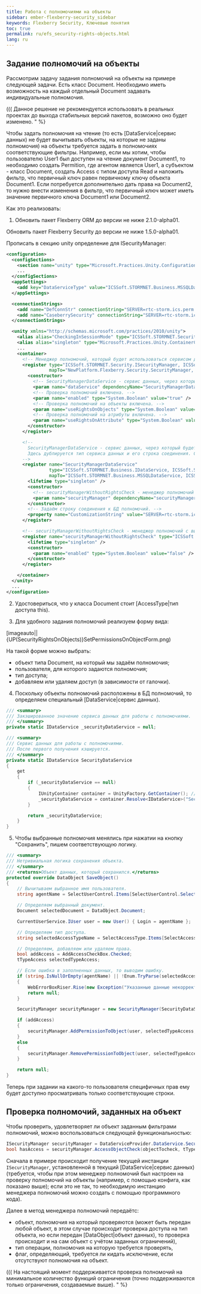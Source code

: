 ```yaml
---
title: Работа с полномочиями на объекты
sidebar: ember-flexberry-security_sidebar
keywords: Flexberry Security, Ключевые понятия
toc: true
permalink: ru/efs_security-rights-objects.html
lang: ru
---
```


## Задание полномочий на объекты

Рассмотрим задачу задания полномочий на объекты на примере следующей задачи. Есть класс Document. Необходимо иметь возможность на каждый отдельный Document задавать индивидуальные полномочия.

(((<msg type=important>
Данное решение не рекомендуется использовать в реальных проектах до выхода стабильных версий пакетов, возможно оно будет изменено.
" %}

Чтобы задать полномочия на чтение (то есть [DataService|сервис данных) не будет вычитывать объекты, на которые не заданы полномочия) на объекты требуется задать в полномочиях соответствующие фильтры. Например, если мы хотим, чтобы пользователю User1 был доступен на чтение документ Document1, то необходимо создать Permition, где агентом является User1, а субъектом - класс Document, создать Access с типом доступа Read и наложить фильтр, что первичный ключ равен первичному ключу объекта Document1. Если потребуется дополнительно дать права на Document2, то нужно внести изменения в фильтр, что первичный ключ может иметь значение первичного ключа Document1 или Document2.

Как это реализовать:

1. Обновить пакет Flexberry ORM до версии не ниже 2.1.0-alpha01.

Обновить пакет Flexberry Security до версии не ниже 1.5.0-alpha01.

Прописать в секцию unity определение для ISecurityManager:
```xml
<configuration>
  <configSections>
    <section name="unity" type="Microsoft.Practices.Unity.Configuration.UnityConfigurationSection, Microsoft.Practices.Unity.Configuration" />
    ...
  </configSections>
  <appSettings>
    <add key="DataServiceType" value="ICSSoft.STORMNET.Business.MSSQLDataService, ICSSoft.STORMNET.Business.MSSQLDataService" />
  </appSettings>

  <connectionStrings>
    <add name="DefConnStr" connectionString="SERVER=rtc-storm.ics.perm.ru;Trusted_connection=yes;DATABASE=SecurityControlTest" />
    <add name="CaseberrySecurity" connectionString="SERVER=rtc-storm.ics.perm.ru;Trusted_connection=yes;DATABASE=SecurityControlTestS" providerName="ICSSoft.STORMNET.Business.MSSQLDataService, ICSSoft.STORMNET.Business.MSSQLDataService, Version=1.0.0.1, Culture=neutral, PublicKeyToken=49b42003269a4a66" />
  </connectionStrings>

  <unity xmlns="http://schemas.microsoft.com/practices/2010/unity">
    <alias alias="CheckingInSessionMode" type="ICSSoft.STORMNET.Security.CheckingInSessionMode, CheckingLibrary" />
    <alias alias="singleton" type="Microsoft.Practices.Unity.ContainerControlledLifetimeManager, Microsoft.Practices.Unity" />
	...
    <container>
      <!-- Менеджер полномочий, который будет использоваться сервисом данных DataServiceProvider.DataService. -->
      <register type="ICSSoft.STORMNET.Security.ISecurityManager, ICSSoft.STORMNET.DataObject"
                mapTo="NewPlatform.Flexberry.Security.SecurityManager, NewPlatform.Flexberry.Security">
        <constructor>
		  <!-- SecurityManagerDataService - сервис данных, через который будет идти запрос к полномочиям. -->
          <param name="dataService" dependencyName="SecurityManagerDataService" />
		  <!-- Проверка полномочий включена. -->
          <param name="enabled" type="System.Boolean" value="true" />
		  <!-- Проверка полномочий на объекты включена. -->
          <param name="useRightsOnObjects" type="System.Boolean" value="true" />
		  <!-- Проверка полномочий на атрибуты включена. -->
          <param name="useRightsOnAttribute" type="System.Boolean" value="true" />
        </constructor>
      </register>

	  <!--
		SecurityManagerDataService - сервис данных, через который будет идти запрос к полномочиям.
		Здесь дублируется тип сервиса данных и его строка соединения. Связано с совместным использованием SecurityManager и CheckingLibrary.
	  -->
      <register name="SecurityManagerDataService"
                type="ICSSoft.STORMNET.Business.IDataService, ICSSoft.STORMNET.Business"
                mapTo="ICSSoft.STORMNET.Business.MSSQLDataService, ICSSoft.STORMNET.Business.MSSQLDataService">
        <lifetime type="singleton" />
        <constructor>
		  <!-- securityManagerWithoutRightsCheck - менеджер полномочий с выключенной проверкой полномочий. -->
          <param name="securityManager" dependencyName="securityManagerWithoutRightsCheck" />
        </constructor>
		<!-- Задаём строку соединения к БД полномочий. -->
        <property name="CustomizationString" value="SERVER=rtc-storm.ics.perm.ru;Trusted_connection=yes;DATABASE=SecurityControlTestS;"/>
      </register>

	  <!-- securityManagerWithoutRightsCheck - менеджер полномочий с выключенной проверкой полномочий. -->
      <register name="securityManagerWithoutRightsCheck" type="ICSSoft.STORMNET.Security.ISecurityManager, ICSSoft.STORMNET.DataObject" mapTo="ICSSoft.STORMNET.Security.DefaultSecurityManager, ICSSoft.STORMNET.RightManager">
        <lifetime type="singleton" />
        <constructor>
          <param name="enabled" type="System.Boolean" value="false" />
        </constructor>
      </register>

    </container>
  </unity>
  ...
</configuration>
```

2. Удостовериться, что у класса Document стоит [AccessType|тип доступа this).

3. Для удобного задания полномочий реализуем форму вида:

[imageauto||{UP(SecurityRightsOnObjects)}SetPermissionsOnObjectForm.png)

На такой форме можно выбрать:
* объект типа Document, на который мы задаём полномочия;
* пользователя, для которого задаются полномочия;
* тип доступа;
* добавляем или удаляем доступ (в зависимости от галочки).

4. Поскольку объекты полномочий расположены в БД полномочий, то определяем специальный [DataService|сервис данных).

``` csharp
/// <summary>
/// Закэшированное значение сервиса данных для работы с полномочиями.
/// </summary>
private static IDataService _securityDataService = null;

/// <summary>
/// Сервис данных для работы с полномочиями.
/// После первого получения кэшируется.
/// </summary>
private static IDataService SecurityDataService
{
	get
	{
		if (_securityDataService == null)
		{
			IUnityContainer container = UnityFactory.GetContainer(); // UnityFactory устарел. Вместо него используйте внедрение зависимостей (инжектите IUnityContainer/IServiceProvider или напрямую нужные зависимости).
			_securityDataService = container.Resolve<IDataService>("SecurityManagerDataService");
		}

		return _securityDataService;
	}
}
```

5. Чтобы выбранные полномочия менялись при нажатии на кнопку "Сохранить", пишем соответствующую логику.

``` csharp
/// <summary>
/// Нетривиальная логика сохранения объекта.
/// </summary>
/// <returns>Объект данных, который сохранился.</returns>
protected override DataObject SaveObject()
{
    // Вычитываем выбранное имя пользователя.
    string agentName = SelectUserControl.Items[SelectUserControl.SelectedIndex).Value;

    // Определяем выбранный документ.
    Document selectedDocument = DataObject.Document;

    CurrentUserService.IUser user = new User() { Login = agentName };

    // Определяем тип доступа.
    string selectedAccessTypeName = SelectAccessType.Items[SelectAccessType.SelectedIndex).Value;

    // Определяем, добавляем или удаляем права.
    bool addAccess = AddAccessCheckBox.Checked;
    tTypeAccess selectedTypeAccess;

    // Если ошибка в заполненных данных, то выводим ошибку.
    if (string.IsNullOrEmpty(agentName) || !Enum.TryParse(selectedAccessTypeName, out selectedTypeAccess))
    {
        WebErrorBoxRiser.Rise(new Exception("Указанные данные некорректны."), false);
        return null;
    }

    SecurityManager securityManager = new SecurityManager(SecurityDataService, true, true, false);

    if (addAccess)
    {
        securityManager.AddPermissionToObject(user, selectedTypeAccess, selectedDocument);
    }
    else
    {
        securityManager.RemovePermissionToObject(user, selectedTypeAccess, selectedDocument);
    }

    return null;
}
```

Теперь при задании на какого-то пользователя специфичных прав ему будет доступно просматривать только соответствующие строки.

## Проверка полномочий, заданных на объект

Чтобы проверить, удовлетворяет ли объект заданным фильтрами полномочий, можно воспользоваться следующей функциональностью:

``` csharp
ISecurityManager securityManager = DataServiceProvider.DataService.SecurityManager;
bool hasAccess = securityManager.AccessObjectCheck(objectTocheck, tTypeAccess.Insert, true);
```

Сначала в примере происходит получение текущей инстанции `ISecurityManager`, установленной в текущий [DataService|сервис данных) (требуется, чтобы при этом менеджер полномочий был настроен на проверку полномочий на объекты (например, с помощью конфига, как показано выше); если это не так, то необходимую инстанцию менеджера полномочий можно создать с помощью программного кода).

Далее в метод менеджера полномочий передаётс:
* объект, полномочия на который проверяются (может быть передан любой объект, в этом случае происходит проверка доступа на тип объекта, но если передан [DataObject|объект данных), то проверка происходит и на сам объект с учётом заданных ограничений),
* тип операции, полномочия на которую требуется проверять,
* флаг, определяющий, требуется ли кидать исключение, если отсутствуют полномочия на объект.

(((<msg type=important>
На настоящий момент поддерживается проверка полномочий на минимальное количество функций ограничения (точно поддерживаются только ограничения, создаваемые выше).
" %}
